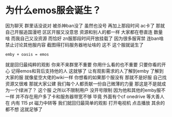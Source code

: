 # 为什么emos服会诞生？
因为聊天 群里话没说对 被杀神ban没了 虽然也没号 再加上那段时间 ac卡了 
那就自己开服追国漫吧
区区开服又没意思 资源和别人的都一样 大家都在卷直连 数量啥
而我自己又没资源
而恰好 zn服那段时间开放挂载了
因为很多服宵禁 连ban啥 禁止讨论其他服内容 截图得打码服务器地址啥的
这不 这个服就诞生了
```
emby + oasis = emos
```
就是回归最纯粹的观影
你来不来群里不重要 你用什么看的也不重要
只要你看的开心 记得emos和背后支持他的人 这就够了
让有观影需求的人了解到emby 了解到大家的服
就像星空大佬的wiki一样
你想看的如果那个服没有 那就不是好服
自己找资源又很难 那就大家公建
我们每个人都贡献一份自己微薄的力量 那这是不是就成为一个绿洲了？
这个服 之所以不限制用户 没开号限制
因为他和其他的emby服不一样 并不存在用户多了卡和服务器带宽不够
毕竟 外面有个cf onedrive 等大善人在
内有 115 pt 磁力中转等
我们就回归最简单的观影 打开电视机 点击播放 其余的都不想 这就足够了